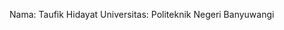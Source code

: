 Nama: Taufik Hidayat Universitas: Politeknik Negeri Banyuwangi

<!-- Log Commit -->

<!--
// Junmat
// Initial Project
// Persiapan template halaman, modifikasi navbar
// Memodifikasi konten footer
// Memodifikasi konten katalog Produk Figure
// Update konten Beranda

// Sabtu
// Mendesain Tabel dan membuat migration (05.40 - 06. 40)
// Menyiapkan templating halaman admin (08.20 - 10.00)
// Menyiapkan view crud admin untuk product & category (13.30 - 16.00)

// Minggu
// Menyiapkan view crud admin untuk product & category part 2 (6.50 - 07.30)
// Persiapan Validasi form untuk CRUD (09.00 - 11.00)
// Menjalankan fungsi crud Product (13.00 - 13.30)
// Menjalankan fungsi crud Category (13.30 - 14.10)
// Mendinamiskan Product pada Halaman Beranda (14.10 - 15.35)

// Senin
// Menyiapkan view untuk cart (07.07 - 08.45)
// Mempersiapkan CRUD Cart (13.00 - 16.20)

// Selasa
// Memperbaiki relasi tabel (06.30 - 07.00)
// Menambahkan fitur insert product pada tabel cart (07.00 - 9.15)


-->
